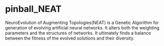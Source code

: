 # pinball_NEAT
NeuroEvolution of Augmenting Topologies(NEAT) is a Genetic Algorithm for generation of evolving artificial neural networks. It alters both the weighting parameters and the structures of networks. It ultimately finds a balance between the fitness of the evolved solutions and their diversity. 
